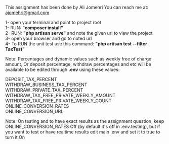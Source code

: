 This assignment has been done by Ali Jomehri You can reach me at: ajomehri@gmail.com

1- open your terminal and point to project root<br>
1- RUN: <b>"composer install"</b><br>
2- RUN: <b>"php artisan serve"</b> and note the given url to view the project<br>
3- open your browser and go to noted url<br>
4- To RUN the unit test use this command: <b>"php artisan test --filter TaxTest"</b><br>

Note: Percentages and dynamic values such as weekly free of charge amount, Or deposit percentage, withdraw percentages and etc will be available to be edited through
<b>.env</b> using these values:

DEPOSIT_TAX_PERCENT<br>
WITHDRAW_BUSINESS_TAX_PERCENT<br>
WITHDRAW_PRIVATE_TAX_PERCENT<br>
WITHDRAW_TAX_FREE_PRIVATE_WEEKLY_AMOUNT<br>
WITHDRAW_TAX_FREE_PRIVATE_WEEKLY_COUNT<br>
ONLINE_CONVERSION_RATES<br>
ONLINE_CONVERSION_URL<br>

Note: On testing and to have exact results as the assignment question, keep ONLINE_CONVERSION_RATES Off (by default it's off in .env.testing), but if you want to test or 
have realtime results edit main .env and set it to true
to turn it On